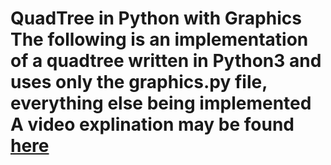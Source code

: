 <h1> QuadTree in Python with Graphics

<br>
The following is an implementation of a quadtree written in Python3 and uses 
only the graphics.py file, everything else being implemented
<br>
A video explination may be found <a href="https://youtu.be/kuPc6-kPqBQ">here</a>


